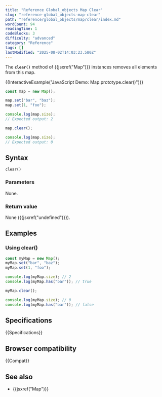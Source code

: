 ```yaml
---
title: "Reference Global_objects Map Clear"
slug: "reference-global_objects-map-clear"
path: "reference/global_objects/map/clear/index.md"
wordCount: 94
readingTime: 1
codeBlocks: 3
difficulty: "advanced"
category: "Reference"
tags: []
lastModified: "2025-08-02T14:03:23.580Z"
---
```



The **`clear()`** method of {{jsxref("Map")}} instances removes all elements from this map.

{{InteractiveExample("JavaScript Demo: Map.prototype.clear()")}}

```js interactive-example
const map = new Map();

map.set("bar", "baz");
map.set(1, "foo");

console.log(map.size);
// Expected output: 2

map.clear();

console.log(map.size);
// Expected output: 0
```

## Syntax

```js-nolint
clear()
```

### Parameters

None.

### Return value

None ({{jsxref("undefined")}}).

## Examples

### Using clear()

```js
const myMap = new Map();
myMap.set("bar", "baz");
myMap.set(1, "foo");

console.log(myMap.size); // 2
console.log(myMap.has("bar")); // true

myMap.clear();

console.log(myMap.size); // 0
console.log(myMap.has("bar")); // false
```

## Specifications

{{Specifications}}

## Browser compatibility

{{Compat}}

## See also

- {{jsxref("Map")}}
